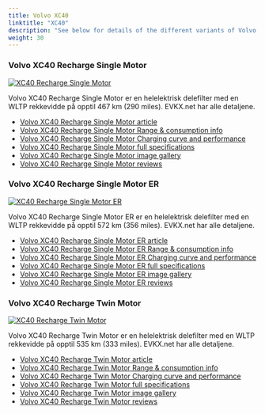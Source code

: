 ```yaml
---
title: Volvo XC40
linktitle: "XC40"
description: "See below for details of the different variants of Volvo XC40"
weight: 30
---
```

### Volvo XC40 Recharge Single Motor

<a href="/models/volvo/xc40/xc40_recharge_single_motor/"><img src="https://media.evkx.net/multimedia/models/volvo/xc40/xc40_recharge_single_motor/main_1_st.jpg" class="img-fluid" alt="XC40 Recharge Single Motor" ></a>

Volvo XC40 Recharge Single Motor er en helelektrisk delefilter med en WLTP rekkevidde på opptil 467 km (290 miles). EVKX.net har alle detaljene. 

- [Volvo XC40 Recharge Single Motor article](/models/volvo/xc40/xc40_recharge_single_motor/)
- [Volvo XC40 Recharge Single Motor Range & consumption info](/models/volvo/xc40/xc40_recharge_single_motor/rangeandconsumption)
- [Volvo XC40 Recharge Single Motor Charging curve and performance](/models/volvo/xc40/xc40_recharge_single_motor/chargingcurve)
- [Volvo XC40 Recharge Single Motor full specifications](/models/volvo/xc40/xc40_recharge_single_motor/specifications)
- [Volvo XC40 Recharge Single Motor image gallery](/models/volvo/xc40/xc40_recharge_single_motor/gallery)
- [Volvo XC40 Recharge Single Motor reviews](/models/volvo/xc40/xc40_recharge_single_motor/reviews)

### Volvo XC40 Recharge Single Motor ER

<a href="/models/volvo/xc40/xc40_recharge_single_motor_er/"><img src="https://media.evkx.net/multimedia/models/volvo/xc40/xc40_recharge_single_motor_er/main_1_st.jpg" class="img-fluid" alt="XC40 Recharge Single Motor ER" ></a>

Volvo XC40 Recharge Single Motor ER er en helelektrisk delefilter med en WLTP rekkevidde på opptil 572 km (356 miles). EVKX.net har alle detaljene. 

- [Volvo XC40 Recharge Single Motor ER article](/models/volvo/xc40/xc40_recharge_single_motor_er/)
- [Volvo XC40 Recharge Single Motor ER Range & consumption info](/models/volvo/xc40/xc40_recharge_single_motor_er/rangeandconsumption)
- [Volvo XC40 Recharge Single Motor ER Charging curve and performance](/models/volvo/xc40/xc40_recharge_single_motor_er/chargingcurve)
- [Volvo XC40 Recharge Single Motor ER full specifications](/models/volvo/xc40/xc40_recharge_single_motor_er/specifications)
- [Volvo XC40 Recharge Single Motor ER image gallery](/models/volvo/xc40/xc40_recharge_single_motor_er/gallery)
- [Volvo XC40 Recharge Single Motor ER reviews](/models/volvo/xc40/xc40_recharge_single_motor_er/reviews)

### Volvo XC40 Recharge Twin Motor

<a href="/models/volvo/xc40/xc40_recharge_twin_motor/"><img src="https://media.evkx.net/multimedia/models/volvo/xc40/xc40_recharge_twin_motor/main_1_st.jpg" class="img-fluid" alt="XC40 Recharge Twin Motor" ></a>

Volvo XC40 Recharge Twin Motor er en helelektrisk delefilter med en WLTP rekkevidde på opptil 535 km (333 miles). EVKX.net har alle detaljene. 

- [Volvo XC40 Recharge Twin Motor article](/models/volvo/xc40/xc40_recharge_twin_motor/)
- [Volvo XC40 Recharge Twin Motor Range & consumption info](/models/volvo/xc40/xc40_recharge_twin_motor/rangeandconsumption)
- [Volvo XC40 Recharge Twin Motor Charging curve and performance](/models/volvo/xc40/xc40_recharge_twin_motor/chargingcurve)
- [Volvo XC40 Recharge Twin Motor full specifications](/models/volvo/xc40/xc40_recharge_twin_motor/specifications)
- [Volvo XC40 Recharge Twin Motor image gallery](/models/volvo/xc40/xc40_recharge_twin_motor/gallery)
- [Volvo XC40 Recharge Twin Motor reviews](/models/volvo/xc40/xc40_recharge_twin_motor/reviews)

